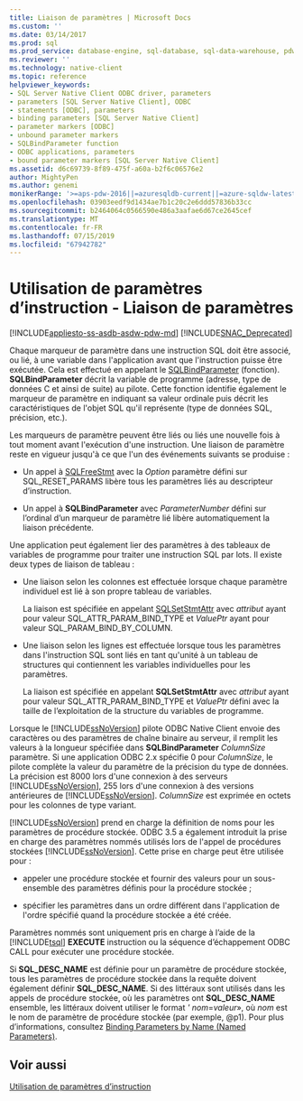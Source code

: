 ```yaml
---
title: Liaison de paramètres | Microsoft Docs
ms.custom: ''
ms.date: 03/14/2017
ms.prod: sql
ms.prod_service: database-engine, sql-database, sql-data-warehouse, pdw
ms.reviewer: ''
ms.technology: native-client
ms.topic: reference
helpviewer_keywords:
- SQL Server Native Client ODBC driver, parameters
- parameters [SQL Server Native Client], ODBC
- statements [ODBC], parameters
- binding parameters [SQL Server Native Client]
- parameter markers [ODBC]
- unbound parameter markers
- SQLBindParameter function
- ODBC applications, parameters
- bound parameter markers [SQL Server Native Client]
ms.assetid: d6c69739-8f89-475f-a60a-b2f6c06576e2
author: MightyPen
ms.author: genemi
monikerRange: '>=aps-pdw-2016||=azuresqldb-current||=azure-sqldw-latest||>=sql-server-2016||=sqlallproducts-allversions||>=sql-server-linux-2017||=azuresqldb-mi-current'
ms.openlocfilehash: 03903eedf9d1434ae7b1c20c2e6ddd57836b33cc
ms.sourcegitcommit: b2464064c0566590e486a3aafae6d67ce2645cef
ms.translationtype: MT
ms.contentlocale: fr-FR
ms.lasthandoff: 07/15/2019
ms.locfileid: "67942782"
---
```

# <a name="using-statement-parameters---binding-parameters"></a>Utilisation de paramètres d’instruction - Liaison de paramètres
[!INCLUDE[appliesto-ss-asdb-asdw-pdw-md](../../includes/appliesto-ss-asdb-asdw-pdw-md.md)]
[!INCLUDE[SNAC_Deprecated](../../includes/snac-deprecated.md)]

  Chaque marqueur de paramètre dans une instruction SQL doit être associé, ou lié, à une variable dans l'application avant que l'instruction puisse être exécutée. Cela est effectué en appelant le [SQLBindParameter](../../relational-databases/native-client-odbc-api/sqlbindparameter.md) (fonction). **SQLBindParameter** décrit la variable de programme (adresse, type de données C et ainsi de suite) au pilote. Cette fonction identifie également le marqueur de paramètre en indiquant sa valeur ordinale puis décrit les caractéristiques de l'objet SQL qu'il représente (type de données SQL, précision, etc.).  
  
 Les marqueurs de paramètre peuvent être liés ou liés une nouvelle fois à tout moment avant l'exécution d'une instruction. Une liaison de paramètre reste en vigueur jusqu'à ce que l'un des événements suivants se produise :  
  
-   Un appel à [SQLFreeStmt](../../relational-databases/native-client-odbc-api/sqlfreestmt.md) avec la *Option* paramètre défini sur SQL_RESET_PARAMS libère tous les paramètres liés au descripteur d’instruction.  
  
-   Un appel à **SQLBindParameter** avec *ParameterNumber* défini sur l’ordinal d’un marqueur de paramètre lié libère automatiquement la liaison précédente.  
  
 Une application peut également lier des paramètres à des tableaux de variables de programme pour traiter une instruction SQL par lots. Il existe deux types de liaison de tableau :  
  
-   Une liaison selon les colonnes est effectuée lorsque chaque paramètre individuel est lié à son propre tableau de variables.  
  
     La liaison est spécifiée en appelant [SQLSetStmtAttr](../../relational-databases/native-client-odbc-api/sqlsetstmtattr.md) avec *attribut* ayant pour valeur SQL_ATTR_PARAM_BIND_TYPE et *ValuePtr* ayant pour valeur SQL_PARAM_BIND_BY_COLUMN.  
  
-   Une liaison selon les lignes est effectuée lorsque tous les paramètres dans l'instruction SQL sont liés en tant qu'unité à un tableau de structures qui contiennent les variables individuelles pour les paramètres.  
  
     La liaison est spécifiée en appelant **SQLSetStmtAttr** avec *attribut* ayant pour valeur SQL_ATTR_PARAM_BIND_TYPE et *ValuePtr* défini avec la taille de l’exploitation de la structure du variables de programme.  
  
 Lorsque le [!INCLUDE[ssNoVersion](../../includes/ssnoversion-md.md)] pilote ODBC Native Client envoie des caractères ou des paramètres de chaîne binaire au serveur, il remplit les valeurs à la longueur spécifiée dans **SQLBindParameter** *ColumnSize* paramètre. Si une application ODBC 2.x spécifie 0 pour *ColumnSize*, le pilote complète la valeur du paramètre de la précision du type de données. La précision est 8000 lors d'une connexion à des serveurs [!INCLUDE[ssNoVersion](../../includes/ssnoversion-md.md)], 255 lors d'une connexion à des versions antérieures de [!INCLUDE[ssNoVersion](../../includes/ssnoversion-md.md)]. *ColumnSize* est exprimée en octets pour les colonnes de type variant.  
  
 [!INCLUDE[ssNoVersion](../../includes/ssnoversion-md.md)] prend en charge la définition de noms pour les paramètres de procédure stockée. ODBC 3.5 a également introduit la prise en charge des paramètres nommés utilisés lors de l'appel de procédures stockées [!INCLUDE[ssNoVersion](../../includes/ssnoversion-md.md)]. Cette prise en charge peut être utilisée pour :  
  
-   appeler une procédure stockée et fournir des valeurs pour un sous-ensemble des paramètres définis pour la procédure stockée ;  
  
-   spécifier les paramètres dans un ordre différent dans l'application de l'ordre spécifié quand la procédure stockée a été créée.  
  
 Paramètres nommés sont uniquement pris en charge à l’aide de la [!INCLUDE[tsql](../../includes/tsql-md.md)] **EXECUTE** instruction ou la séquence d’échappement ODBC CALL pour exécuter une procédure stockée.  
  
 Si **SQL_DESC_NAME** est définie pour un paramètre de procédure stockée, tous les paramètres de procédure stockée dans la requête doivent également définir **SQL_DESC_NAME**.  Si des littéraux sont utilisés dans les appels de procédure stockée, où les paramètres ont **SQL_DESC_NAME** ensemble, les littéraux doivent utiliser le format *' nom*=*valeur*», où *nom* est le nom de paramètre de procédure stockée (par exemple, @p1). Pour plus d’informations, consultez [Binding Parameters by Name (Named Parameters)](https://go.microsoft.com/fwlink/?LinkId=167215).  
  
## <a name="see-also"></a>Voir aussi  
 [Utilisation de paramètres d’instruction](../../relational-databases/native-client-odbc-queries/using-statement-parameters.md)  
  
  
